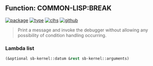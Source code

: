 ## Function: COMMON-LISP:BREAK
[![package](https://img.shields.io/badge/Package-COMMON--LISP-5f9ea0.svg?style=social&colorA=999999)](../) [![type](https://img.shields.io/badge/Type-Function-5f9ea0.svg?style=social&colorA=999999)](../#function) [![clhs](https://img.shields.io/badge/CLHS-BREAK-5f9ea0.svg?style=social&colorA=999999)](http://www.lispworks.com/documentation/HyperSpec/Body/f_break.htm) [![github](https://img.shields.io/badge/GitHub-View_the_source-5f9ea0.svg?style=social&colorA=999999&logo=github)](https://github.com/sbcl/sbcl/blob/master/src/code/cold-error.lisp/) 

> Print a message and invoke the debugger without allowing any possibility
> of condition handling occurring.

### Lambda list
```cl
(&optional sb-kernel::datum &rest sb-kernel::arguments)
```
